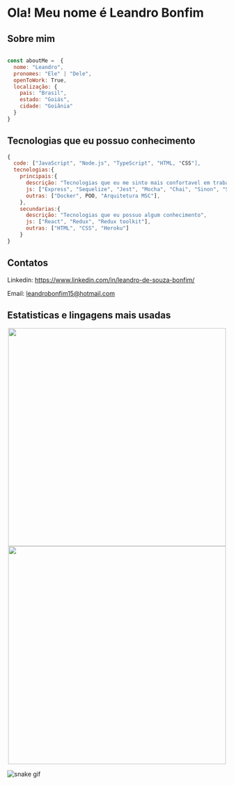 <h1 align="left"> Ola! Meu nome é Leandro Bonfim </h1>

## Sobre mim

~~~javascript

const aboutMe =  {
  nome: "Leandro",
  pronomes: "Ele" | "Dele",
  openToWork: True,
  localização: {
    pais: "Brasil",
    estado: "Goiás",
    cidade: "Goiânia"
  }
}
~~~
## Tecnologias que eu possuo conhecimento

~~~javascript
{
  code: ["JavaScript", "Node.js", "TypeScript", "HTML, "CSS"],
  tecnologias:{
    principais:{
      descrição: "Tecnologias que eu me sinto mais confortavel em trabalhar",
      js: ["Express", "Sequelize", "Jest", "Mocha", "Chai", "Sinon", "Swagger", MongoDB],
      outras: ["Docker", POO, "Arquitetura MSC"],
    },
    secundarias:{
      descrição: "Tecnologias que eu possuo algum conhecimento",
      js: ["React", "Redux", "Redux toolkit"],
      outras: ["HTML", "CSS", "Heroku"]
    }
}
~~~


<h2 align="left"> Contatos </h2>

Linkedin: https://www.linkedin.com/in/leandro-de-souza-bonfim/

Email: leandrobonfim15@hotmail.com

<h2 align="left"> Estatisticas e lingagens mais usadas </h2>

<div align="center">

  <a href="https://github.com/Leandroswq">
  <img width="500px" display="block" src="https://github-readme-stats.vercel.app/api?username=Leandroswq&show_icons=true&theme=dark&include_all_commits=true&count_private=true"/>
<br>
  <img width="500px" src="https://github-readme-stats.vercel.app/api/top-langs/?username=Leandroswq&layout=compact&langs_count=7&theme=dark"/>
  </a>
</div>


![snake gif](https://github.com/Leandroswq/Leandroswq/blob/output/github-contribution-grid-snake.svg)
